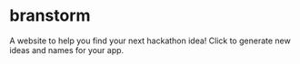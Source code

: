 # branstorm

A website to help you find your next hackathon idea! Click to generate new ideas and names for your app.
